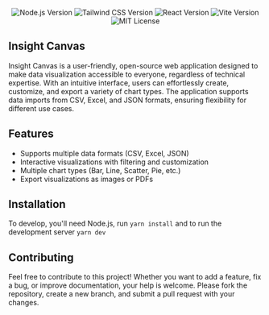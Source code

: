 <p align="center">
  <img src="https://img.shields.io/badge/node.js-v23.6.1-green?logo=node.js" alt="Node.js Version">
  <img src="https://img.shields.io/badge/tailwindcss-v4.0-blue?logo=tailwindcss" alt="Tailwind CSS Version">
  <img src="https://img.shields.io/badge/react-v19.0.0-61DAFB?logo=react" alt="React Version">
  <img src="https://img.shields.io/badge/vite-purple?logo=vite" alt="Vite Version">
  <img src="https://img.shields.io/badge/license-MIT-orange" alt="MIT License">
</p>


## Insight Canvas

Insight Canvas is a user-friendly, open-source web application designed to make data visualization accessible to everyone, regardless of technical expertise. With an intuitive interface, users can effortlessly create, customize, and export a variety of chart types. The application supports data imports from CSV, Excel, and JSON formats, ensuring flexibility for different use cases.

## Features
- Supports multiple data formats (CSV, Excel, JSON)
- Interactive visualizations with filtering and customization
- Multiple chart types (Bar, Line, Scatter, Pie, etc.)
- Export visualizations as images or PDFs

## Installation
 To develop, you'll need Node.js, run `yarn install` and to run the development server `yarn dev`

## Contributing
Feel free to contribute to this project! Whether you want to add a feature, fix a bug, or improve documentation, your help is welcome. Please fork the repository, create a new branch, and submit a pull request with your changes.
 

